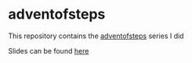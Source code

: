 
# adventofsteps

<!-- badges: start -->
<!-- badges: end -->

This repository contains the [adventofsteps](https://www.linkedin.com/feed/hashtag/?keywords=adventofsteps) series I did

Slides can be found [here](https://emilhvitfeldt.github.io/advent-of-steps/)
